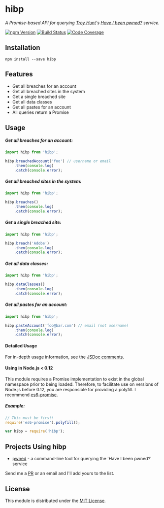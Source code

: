 # hibp

*A Promise-based API for querying [Troy Hunt](http://www.troyhunt.com/)'s
[Have I been pwned?](https://haveibeenpwned.com/) service.*

[![npm Version][npm-image]][npm-url]
[![Build Status][travis-image]][travis-url]
[![Code Coverage][coveralls-image]][coveralls-url]

## Installation

```shell
npm install --save hibp
```

## Features

* Get all breaches for an account
* Get all breached sites in the system
* Get a single breached site
* Get all data classes
* Get all pastes for an account
* All queries return a Promise

## Usage

##### Get all breaches for an account:

```javascript
import hibp from 'hibp';

hibp.breachedAccount('foo') // username or email
    .then(console.log)
    .catch(console.error);
```

##### Get all breached sites in the system:

```javascript
import hibp from 'hibp';

hibp.breaches()
    .then(console.log)
    .catch(console.error);
```

##### Get a single breached site:

```javascript
import hibp from 'hibp';

hibp.breach('Adobe')
    .then(console.log)
    .catch(console.error);
```

##### Get all data classes:

```javascript
import hibp from 'hibp';

hibp.dataClasses()
    .then(console.log)
    .catch(console.error);
```

##### Get all pastes for an account:

```javascript
import hibp from 'hibp';

hibp.pasteAccount('foo@bar.com') // email (not username)
    .then(console.log)
    .catch(console.error);
```

#### Detailed Usage

For in-depth usage information, see the [JSDoc comments](JSDOC.md).

#### Using in Node.js < 0.12

This module requires a Promise implementation to exist in the global namespace
prior to being loaded. Therefore, to facilitate use on versions of Node.js
before 0.12, you are responsible for providing a polyfill. I recommend
[es6-promise](https://github.com/stefanpenner/es6-promise).

##### Example:

```javascript
// This must be first!
require('es6-promise').polyfill();

var hibp = require('hibp');
```

## Projects Using hibp

* [pwned](https://github.com/wKovacs64/pwned) - a command-line tool for querying
  the 'Have I been pwned?' service

Send me a [PR](https://github.com/wKovacs64/hibp/pulls) or an email and I'll add
yours to the list.

## License

This module is distributed under the [MIT License](LICENSE.txt).

[npm-image]: https://img.shields.io/npm/v/hibp.svg?style=flat-square
[npm-url]: https://www.npmjs.com/package/hibp
[travis-image]: https://img.shields.io/travis/wKovacs64/hibp.svg?style=flat-square
[travis-url]: https://travis-ci.org/wKovacs64/hibp
[coveralls-image]: https://img.shields.io/coveralls/wKovacs64/hibp.svg?style=flat-square
[coveralls-url]: https://coveralls.io/github/wKovacs64/hibp
